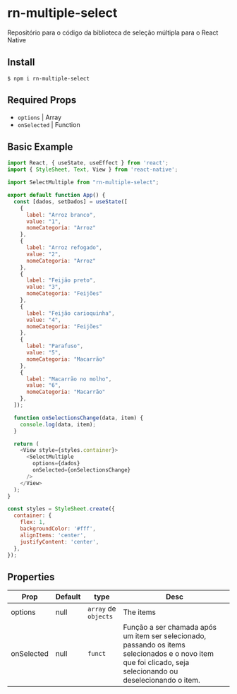 # rn-multiple-select
Repositório para o código da biblioteca de seleção múltipla para o React Native

## Install

```shell
$ npm i rn-multiple-select
```

## Required Props

- `options` | Array
- `onSelected` | Function

## Basic Example

```js
import React, { useState, useEffect } from 'react';
import { StyleSheet, Text, View } from 'react-native';

import SelectMultiple from "rn-multiple-select";

export default function App() {
  const [dados, setDados] = useState([
    {
      label: "Arroz branco", 
      value: "1",
      nomeCategoria: "Arroz"
    },
    {
      label: "Arroz refogado", 
      value: "2",
      nomeCategoria: "Arroz"
    },
    {
      label: "Feijão preto", 
      value: "3",
      nomeCategoria: "Feijões"
    },
    {
      label: "Feijão carioquinha", 
      value: "4",
      nomeCategoria: "Feijões"
    },
    {
      label: "Parafuso", 
      value: "5",
      nomeCategoria: "Macarrão"
    },
    {
      label: "Macarrão no molho", 
      value: "6",
      nomeCategoria: "Macarrão"
    },
  ]);

  function onSelectionsChange(data, item) {
    console.log(data, item); 
  }

  return (
    <View style={styles.container}>
      <SelectMultiple
        options={dados}
        onSelected={onSelectionsChange} 
      />
    </View>
  );
}

const styles = StyleSheet.create({
  container: {
    flex: 1,
    backgroundColor: '#fff',
    alignItems: 'center',
    justifyContent: 'center',
  },
});

```

## Properties

| Prop                        | Default | type     | Desc                                                                                                               |
| --------------------------- | ------- | -------- | ------------------------------------------------------------------------------------------------------------------ |
| options | null | `array` de `objects` | The items |
| onSelected | null | `funct` | Função a ser chamada após um item ser selecionado, passando os items selecionados e o novo item que foi clicado, seja selecionando ou deselecionando o item. |

